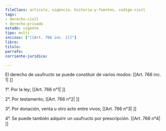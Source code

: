 ```yaml
---
fileClass: articulo, vigencia, historia-y-fuentes, codigo-civil
tags:
- derecho-civil
- derecho-privado
estado: vigente
tipo: multi
incisos: ["[[Art. 766 inc. 1]]"]
libro:
titulo:
parrafo:
corriente-juridica:

---
```

El derecho de usufructo se puede constituir de varios modos: [[Art. 766 inc. 1| ]]

1°. Por la ley; [[Art. 766 n°1| ]]

2°. Por testamento; [[Art. 766 n°2| ]]

3°. Por donación, venta u otro acto entre vivos; [[Art. 766 n°3| ]]

4°. Se puede también adquirir un usufructo por prescripción. [[Art. 766 n°4| ]]